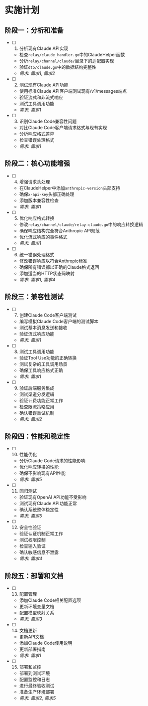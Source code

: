 # 实施计划

## 阶段一：分析和准备

- [ ] 1. 分析现有Claude API实现
  - 检查`relay/claude_handler.go`中的ClaudeHelper函数
  - 分析`relay/channel/claude/`目录下的适配器实现
  - 验证`dto/claude.go`中的数据结构完整性
  - _需求: 需求1, 需求2_

- [ ] 2. 测试现有Claude API功能
  - 使用标准Claude API客户端测试现有/v1/messages端点
  - 验证流式和非流式响应
  - 测试工具调用功能
  - _需求: 需求1_

- [ ] 3. 识别Claude Code兼容性问题
  - 对比Claude Code客户端请求格式与现有实现
  - 分析响应格式差异
  - 检查错误处理格式
  - _需求: 需求1_

## 阶段二：核心功能增强

- [ ] 4. 增强请求头处理
  - 在ClaudeHelper中添加`anthropic-version`头部支持
  - 确保`x-api-key`头部正确处理
  - 添加版本兼容性检查
  - _需求: 需求1_

- [ ] 5. 优化响应格式转换
  - 修改`relay/channel/claude/relay-claude.go`中的响应转换逻辑
  - 确保响应结构完全符合Anthropic API规范
  - 优化流式响应的事件格式
  - _需求: 需求1_

- [ ] 6. 统一错误处理格式
  - 修改错误响应以符合Anthropic标准
  - 确保所有错误都以正确的Claude格式返回
  - 添加适当的HTTP状态码映射
  - _需求: 需求1, 需求4_

## 阶段三：兼容性测试

- [ ] 7. 创建Claude Code客户端测试
  - 编写模拟Claude Code客户端的测试脚本
  - 测试基本消息发送和接收
  - 验证流式响应功能
  - _需求: 需求1_

- [ ] 8. 测试工具调用功能
  - 验证Tool Use功能的正确转换
  - 测试复杂的工具调用场景
  - 确保工具响应格式正确
  - _需求: 需求1_

- [ ] 9. 验证后端服务集成
  - 测试渠道分发逻辑
  - 验证计费功能正常工作
  - 检查限流策略应用
  - 确认错误重试机制
  - _需求: 需求2_

## 阶段四：性能和稳定性

- [ ] 10. 性能优化
  - 分析Claude Code请求的性能影响
  - 优化响应转换的性能
  - 确保不影响现有API性能
  - _需求: 需求5_

- [ ] 11. 回归测试
  - 验证现有OpenAI API功能不受影响
  - 测试现有Claude API功能正常
  - 确认系统整体稳定性
  - _需求: 需求5_

- [ ] 12. 安全性验证
  - 验证认证机制正常工作
  - 测试权限控制
  - 检查输入验证
  - 确认敏感信息不泄露
  - _需求: 需求4_

## 阶段五：部署和文档

- [ ] 13. 配置管理
  - 添加Claude Code相关配置选项
  - 更新环境变量文档
  - 配置模型映射关系
  - _需求: 需求3_

- [ ] 14. 文档更新
  - 更新API文档
  - 添加Claude Code使用说明
  - 更新部署指南
  - _需求: 需求1_

- [ ] 15. 部署和监控
  - 部署到测试环境
  - 配置监控和日志
  - 进行最终验收测试
  - 准备生产环境部署
  - _需求: 需求2, 需求5_